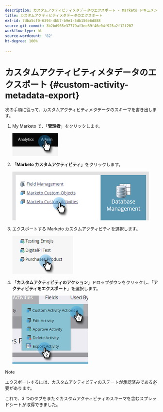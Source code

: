 ```yaml
---
description: カスタムアクティビティメタデータのエクスポート - Marketo ドキュメント - 製品ドキュメント
title: カスタムアクティビティメタデータのエクスポート
exl-id: 7dba5cf0-6394-4bb7-b9e1-5db156e6d888
source-git-commit: 3b2bd965e37779af3ee89f46e04f925a2f12f207
workflow-type: ht
source-wordcount: '82'
ht-degree: 100%

---
```


# カスタムアクティビティメタデータのエクスポート {#custom-activity-metadata-export}

次の手順に従って、カスタムアクティビティメタデータのスキーマを書き出します。

1. My Marketo で、「**管理者**」をクリックします。

   ![](assets/custom-activity-metadata-export-1.png)

1. 「**Marketo カスタムアクティビティ**」をクリックします。

   ![](assets/custom-activity-metadata-export-2.png)

1. エクスポートする Marketo カスタムアクティビティを選択します。

   ![](assets/custom-activity-metadata-export-3.png)

1. 「**カスタムアクティビティのアクション**」ドロップダウンをクリックし、「**アクティビティをエクスポート**」を選択します。

   ![](assets/custom-activity-metadata-export-4.png)

>[!NOTE]
>
>エクスポートするには、カスタムアクティビティのステートが承認済みである必要があります。

これで、3 つのタブをまたぐカスタムアクティビティのスキーマを含むスプレッドシートが取得できました。
